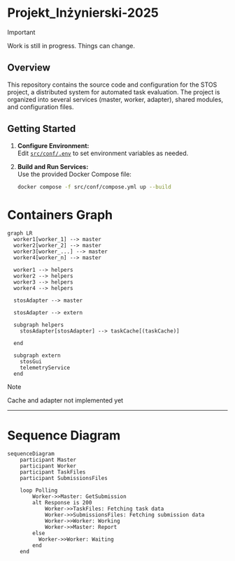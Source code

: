 # Projekt_Inżynierski-2025

> [!IMPORTANT]
> Work is still in progress. Things can change.

## Overview

This repository contains the source code and configuration for the STOS project, a distributed system for automated task evaluation. The project is organized into several services (master, worker, adapter), shared modules, and configuration files.

## Getting Started

1. **Configure Environment:**  
   Edit [`src/conf/.env`](src/conf/.env) to set environment variables as needed.

2. **Build and Run Services:**  
   Use the provided Docker Compose file:
    ```sh
   docker compose -f src/conf/compose.yml up --build
    ```

# Containers Graph
```mermaid
graph LR
  worker1[worker_1] --> master
  worker2[worker_2] --> master
  worker3[worker_...] --> master
  worker4[worker_n] --> master

  worker1 --> helpers
  worker2 --> helpers
  worker3 --> helpers
  worker4 --> helpers

  stosAdapter --> master

  stosAdapter --> extern

  subgraph helpers
    stosAdapter[stosAdapter] --> taskCache[(taskCache)]

  end
  
  subgraph extern
    stosGui
    telemetryService
  end
```
> [!NOTE]
> Cache and adapter not implemented yet

---

# Sequence Diagram
```mermaid
sequenceDiagram
    participant Master
    participant Worker
    participant TaskFiles
    participant SubmissionsFiles
    
    loop Polling
        Worker->>Master: GetSubmission
        alt Response is 200
            Worker->>TaskFiles: Fetching task data
            Worker->>SubmissionsFiles: Fetching submission data
            Worker->>Worker: Working
            Worker->>Master: Report
        else
          Worker->>Worker: Waiting
        end
    end
```


